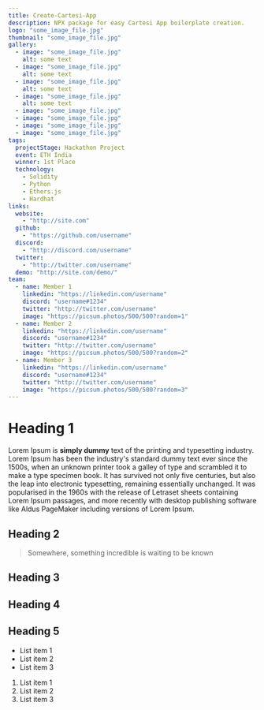 ```yaml
---
title: Create-Cartesi-App
description: NPX package for easy Cartesi App boilerplate creation.
logo: "some_image_file.jpg"
thumbnail: "some_image_file.jpg"
gallery:
  - image: "some_image_file.jpg"
    alt: some text
  - image: "some_image_file.jpg"
    alt: some text
  - image: "some_image_file.jpg"
    alt: some text
  - image: "some_image_file.jpg"
    alt: some text
  - image: "some_image_file.jpg"
  - image: "some_image_file.jpg"
  - image: "some_image_file.jpg"
  - image: "some_image_file.jpg"
tags:
  projectStage: Hackathon Project
  event: ETH India
  winner: 1st Place
  technology:
    - Solidity
    - Python
    - Ethers.js
    - Hardhat
links:
  website:
    - "http://site.com"
  github:
    - "https://github.com/username"
  discord:
    - "http://discord.com/username"
  twitter:
    - "http://twitter.com/username"
  demo: "http://site.com/demo/"
team:
  - name: Member 1
    linkedin: "https://linkedin.com/username"
    discord: "username#1234"
    twitter: "http://twitter.com/username"
    image: "https://picsum.photos/500/500?random=1"
  - name: Member 2
    linkedin: "https://linkedin.com/username"
    discord: "username#1234"
    twitter: "http://twitter.com/username"
    image: "https://picsum.photos/500/500?random=2"
  - name: Member 3
    linkedin: "https://linkedin.com/username"
    discord: "username#1234"
    twitter: "http://twitter.com/username"
    image: "https://picsum.photos/500/500?random=3"
---
```


# Heading 1

Lorem Ipsum is **simply dummy** text of the printing and typesetting industry. Lorem Ipsum has been the industry's standard dummy text ever since the 1500s, when an unknown printer took a galley of type and scrambled it to make a type specimen book. It has survived not only five centuries, but also the leap into electronic typesetting, remaining essentially unchanged. It was popularised in the 1960s with the release of Letraset sheets containing Lorem Ipsum passages, and more recently with desktop publishing software like Aldus PageMaker including versions of Lorem Ipsum.

## Heading 2

> Somewhere, something incredible is waiting to be known

## Heading 3

## Heading 4

## Heading 5

- List item 1
- List item 2
- List item 3

1. List item 1
2. List item 2
3. List item 3

